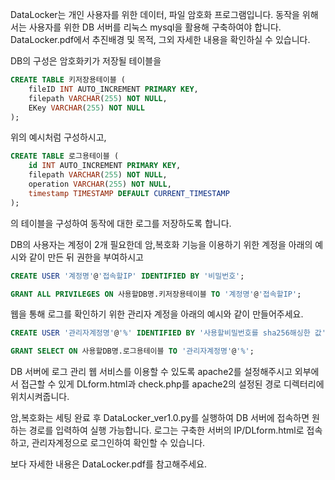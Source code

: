 DataLocker는 개인 사용자를 위한 데이터, 파일 암호화 프로그램입니다.
동작을 위해서는 사용자를 위한 DB 서버를 리눅스 mysql을 활용해 구축하여야 합니다.
DataLocker.pdf에서 추진배경 및 목적, 그외 자세한 내용을 확인하실 수 있습니다.

DB의 구성은 암호화키가 저장될 테이블을
```sql
CREATE TABLE 키저장용테이블 (
    fileID INT AUTO_INCREMENT PRIMARY KEY,
    filepath VARCHAR(255) NOT NULL,
    EKey VARCHAR(255) NOT NULL
);
```
위의 예시처럼 구성하시고,
```sql
CREATE TABLE 로그용테이블 (
    id INT AUTO_INCREMENT PRIMARY KEY,
    filepath VARCHAR(255) NOT NULL,
    operation VARCHAR(255) NOT NULL,
    timestamp TIMESTAMP DEFAULT CURRENT_TIMESTAMP
);
```
의 테이블을 구성하여 동작에 대한 로그를 저장하도록 합니다.

DB의 사용자는 계정이 2개 필요한데 암,복호화 기능을 이용하기 위한 계정을 
아래의 예시와 같이 만든 뒤 권한을 부여하시고
```sql
CREATE USER '계정명'@'접속할IP' IDENTIFIED BY '비밀번호';
```
```sql
GRANT ALL PRIVILEGES ON 사용할DB명.키저장용테이블 TO '계정명'@'접속할IP';
```
웹을 통해 로그를 확인하기 위한 관리자 계정을
아래의 예시와 같이 만들어주세요.
```sql
CREATE USER '관리자계정명'@'%' IDENTIFIED BY '사용할비밀번호를 sha256해싱한 값';
```
```sql
GRANT SELECT ON 사용할DB명.로그용테이블 TO '관리자계정명'@'%';
```

DB 서버에 로그 관리 웹 서비스를 이용할 수 있도록 apache2를 설정해주시고 
외부에서 접근할 수 있게 DLform.html과 check.php를 apache2의 설정된 경로 디렉터리에 위치시켜줍니다.

암,복호화는 세팅 완료 후 DataLocker_ver1.0.py를 실행하여 DB 서버에 접속하면 원하는 경로를 입력하여 실행 가능합니다.
로그는 구축한 서버의 IP/DLform.html로 접속하고, 관리자계정으로 로그인하여 확인할 수 있습니다.

보다 자세한 내용은 DataLocker.pdf를 참고해주세요.
